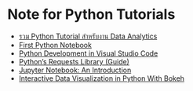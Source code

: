 Note for Python Tutorials
===

- [รวม Python Tutorial สำหรับงาน Data Analytics](https://medium.com/@thanachart.rit/%E0%B8%A3%E0%B8%A7%E0%B8%A1-python-tutorial-%E0%B8%AA%E0%B8%B3%E0%B8%AB%E0%B8%A3%E0%B8%B1%E0%B8%9A%E0%B8%87%E0%B8%B2%E0%B8%99-data-analytics-e3a91e62829d)
- [First Python Notebook](https://www.firstpythonnotebook.org/index.html)
- [Python Development in Visual Studio Code](https://realpython.com/python-development-visual-studio-code/)
- [Python’s Requests Library (Guide)](https://realpython.com/python-requests/)
- [Jupyter Notebook: An Introduction](https://realpython.com/jupyter-notebook-introduction/)
- [Interactive Data Visualization in Python With Bokeh](https://realpython.com/python-data-visualization-bokeh/)


<!--stackedit_data:
eyJoaXN0b3J5IjpbMTQ2Mzk1ODY3NCwtMTUyNjU0NTY3MSwtMT
kzNzI4NjIxM119
-->
